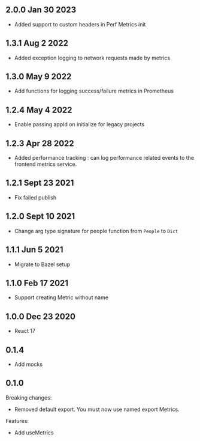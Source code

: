 ## 2.0.0 Jan 30 2023

- Added support to custom headers in Perf Metrics init

## 1.3.1 Aug 2 2022

- Added exception logging to network requests made by metrics

## 1.3.0 May 9 2022

- Add functions for logging success/failure metrics in Prometheus

## 1.2.4 May 4 2022

- Enable passing appId on initialize for legacy projects

## 1.2.3 Apr 28 2022

- Added performance tracking : can log performance related events to the frontend metrics service.

## 1.2.1 Sept 23 2021

- Fix failed publish

## 1.2.0 Sept 10 2021

- Change arg type signature for people function from `People` to `Dict`

## 1.1.1 Jun 5 2021

- Migrate to Bazel setup

## 1.1.0 Feb 17 2021

- Support creating Metric without name

## 1.0.0 Dec 23 2020

- React 17

## 0.1.4

- Add mocks

## 0.1.0

Breaking changes:

- Removed default export. You must now use named export Metrics.

Features:

- Add useMetrics
